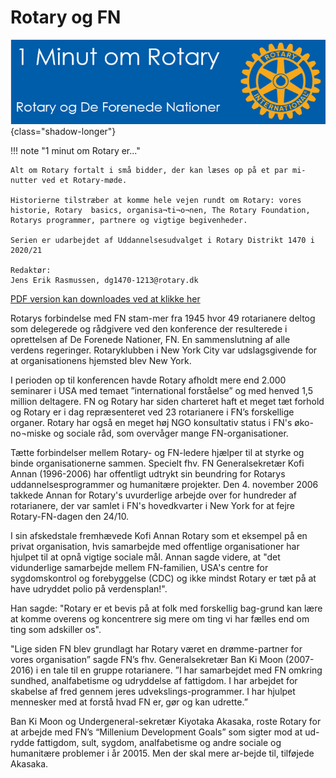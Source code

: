 # Rotary og FN

![4 punktsprøven](images/fn.jpg){class="shadow-longer"} 

!!! note "1 minut om Rotary er..."

    Alt om Rotary fortalt i små bidder, der kan læses op på et par mi-nutter ved et Rotary-møde.
    
    Historierne tilstræber at komme hele vejen rundt om Rotary: vores historie, Rotary  basics, organisa¬ti¬o¬nen, The Rotary Foundation, Rotarys programmer, partnere og vigtige begivenheder.
    
    Serien er udarbejdet af Uddannelsesudvalget i Rotary Distrikt 1470 i 2020/21
    
    Redaktør: 
    Jens Erik Rasmussen, dg1470-1213@rotary.dk


<a href=https://1minut.rotary.dk/pdf-versioner/1_minut_om_Rotary_Rotary_og_FN.pdf target=_blank>PDF version kan downloades ved at klikke her</a>


Rotarys forbindelse med FN stam-mer fra 1945 hvor 49 rotarianere deltog som delegerede og rådgivere ved den konference der resulterede i oprettelsen af De Forenede Nationer, FN. En sammenslutning af alle verdens regeringer. Rotaryklubben i New York City var udslagsgivende for at organisationens hjemsted blev New York.


I perioden op til konferencen havde Rotary afholdt mere end 2.000 seminarer i USA med temaet ”international forståelse” og med henved 1,5 million deltagere. FN og Rotary har siden charteret haft et meget tæt forhold og Rotary er i dag repræsenteret ved 23 rotarianere i FN’s forskellige organer. Rotary har også en meget høj NGO konsultativ status i FN's øko-no¬miske og sociale råd, som overvåger mange FN-organisationer.


Tætte forbindelser mellem Rotary- og FN-ledere hjælper til at styrke og binde organisationerne sammen. Specielt fhv. FN Generalsekretær Kofi Annan (1996-2006) har offentligt udtrykt sin beundring for Rotarys uddannelsesprogrammer og humanitære projekter. Den 4. november 2006 takkede Annan for Rotary's uvurderlige arbejde over for hundreder af rotarianere, der var samlet i FN's hovedkvarter i New York for at fejre Rotary-FN-dagen den 24/10. 


I sin afskedstale fremhævede Kofi Annan Rotary som et eksempel på en privat organisation, hvis samarbejde med offentlige organisationer har hjulpet til at opnå vigtige sociale mål. Annan sagde videre, at "det vidunderlige samarbejde mellem FN-familien, USA's centre for sygdomskontrol og forebyggelse (CDC) og ikke mindst Rotary er tæt på at have udryddet polio på verdensplan!".


Han sagde: "Rotary er et bevis på at folk med forskellig bag-grund kan lære at komme overens og koncentrere sig mere om ting vi har fælles end om ting som adskiller os". 


"Lige siden FN blev grundlagt har Rotary været en drømme-partner for vores organisation” sagde FN’s fhv. Generalsekretær Ban Ki Moon (2007-2016) i en tale til en gruppe rotarianere. ”I har samarbejdet med FN omkring sundhed, analfabetisme og udryddelse af fattigdom. I har arbejdet for skabelse af fred gennem jeres udvekslings-programmer. I har hjulpet mennesker med at forstå hvad FN er, gør og kan udrette.” 


Ban Ki Moon og Undergeneral-sekretær Kiyotaka Akasaka, roste Rotary for at arbejde med FN’s “Millenium Development Goals” som sigter mod at ud-rydde fattigdom, sult, sygdom, analfabetisme og andre sociale og humanitære problemer i år 20015. Men der skal mere ar-bejde til, tilføjede Akasaka.